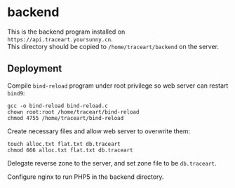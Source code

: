 # backend

This is the backend program installed on `https://api.traceart.yoursunny.cn`.  
This directory should be copied to `/home/traceart/backend` on the server.

## Deployment

Compile `bind-reload` program under root privilege so web server can restart `bind9`:

    gcc -o bind-reload bind-reload.c
    chown root:root /home/traceart/bind-reload
    chmod 4755 /home/traceart/bind-reload

Create necessary files and allow web server to overwrite them:

    touch alloc.txt flat.txt db.traceart
    chmod 666 alloc.txt flat.txt db.traceart

Delegate reverse zone to the server, and set zone file to be `db.traceart`.

Configure nginx to run PHP5 in the backend directory.
